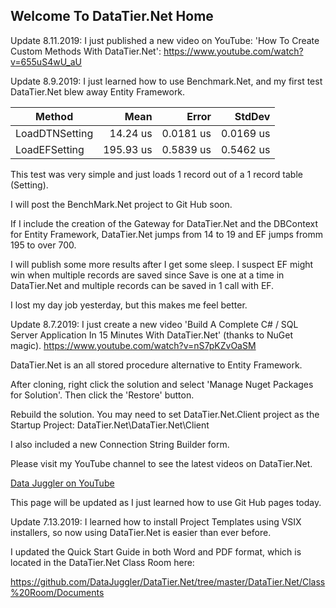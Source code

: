 ## Welcome To DataTier.Net Home

Update 8.11.2019: I just published a new video on YouTube: 'How To Create Custom Methods With DataTier.Net':
https://www.youtube.com/watch?v=655uS4wU_aU 

Update 8.9.2019: I just learned how to use Benchmark.Net, and my first test DataTier.Net blew away Entity Framework.

|         Method |      Mean |     Error |    StdDev |
|--------------- |----------:|----------:|----------:|
| LoadDTNSetting |  14.24 us | 0.0181 us | 0.0169 us |
|  LoadEFSetting | 195.93 us | 0.5839 us | 0.5462 us |

This test was very simple and just loads 1 record out of a 1 record table (Setting).

I will post the BenchMark.Net project to Git Hub soon.

If I include the creation of the Gateway for DataTier.Net and the DBContext for Entity Framework, DataTier.Net jumps from 14 to 19 and EF jumps fromm 195 to over 700.

I will publish some more results after I get some sleep. I suspect EF might win when multiple records are saved since Save is one at a time in DataTier.Net and multiple records can be saved in 1 call with EF.

I lost my day job yesterday, but this makes me feel better. 

Update 8.7.2019: 
I just create a new video 'Build A Complete C# / SQL Server Application In 15 Minutes With DataTier.Net' (thanks to NuGet magic).
https://www.youtube.com/watch?v=nS7pKZvOaSM

DataTier.Net is an all stored procedure alternative to Entity Framework. 

After cloning, right click the solution and select 'Manage Nuget Packages for Solution'. Then click the 'Restore' button.

Rebuild the solution. You may need to set DataTier.Net.Client project as the Startup Project:
DataTier.Net\DataTier.Net\Client

I also included a new Connection String Builder form.

Please visit my YouTube channel to see the latest videos on DataTier.Net.

<a href='https://www.youtube.com/channel/UCaw0joqvisKr3lYJ9Pd2vHA'>Data Juggler on YouTube<a/>

This page will be updated as I just learned how to use Git Hub pages today.

Update 7.13.2019: I learned how to install Project Templates using VSIX installers, so now using DataTier.Net
is easier than ever before.

I updated the Quick Start Guide in both Word and PDF format, which is located in the DataTier.Net Class Room here:

https://github.com/DataJuggler/DataTier.Net/tree/master/DataTier.Net/Class%20Room/Documents



